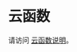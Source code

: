 <script setup>
import Md from '../.vitepress/components/fetch-md.vue'
</script>

# 云函数

请访问 [云函数说明](https://github.com/mx-space/core/blob/master/src/modules/serverless/serverless.readme.md)。

<Md src="https://fastly.jsdelivr.net/gh/mx-space/core@master/src/modules/serverless/serverless.readme.md" />
